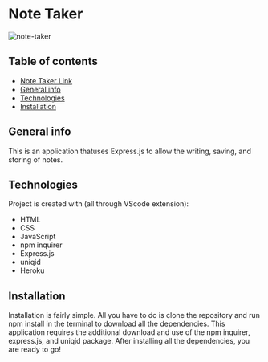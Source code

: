 # Note Taker

![note-taker](assets/images/notetaker-sc.png)
## Table of contents
* [Note Taker Link](https://expressjsnote-taker.herokuapp.com/)
* [General info](#general-info)
* [Technologies](#technologies)
* [Installation](#installation)


## General info
This is an application thatuses Express.js to allow the writing, saving, and storing of notes.  
	
## Technologies
Project is created with (all through VScode extension):
* HTML
* CSS
* JavaScript
* npm inquirer
* Express.js
* uniqid
* Heroku
	
## Installation

Installation is fairly simple. All you have to do is clone the repository and run npm install in the terminal to download all the dependencies. This application requires the additional download and use of the npm inquirer, express.js, and uniqid package. After installing all the dependencies, you are ready to go!
